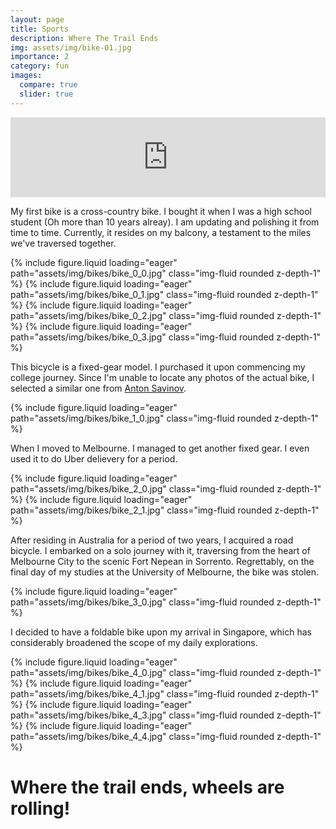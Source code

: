```yaml
---
layout: page
title: Sports
description: Where The Trail Ends
img: assets/img/bike-01.jpg
importance: 2
category: fun
images:
  compare: true
  slider: true
---
```


<iframe height='128' width='100%' frameborder='0' allowtransparency='true' scrolling='no' src='https://www.strava.com/athletes/106061318/activity-summary/2e164d038c246959ef77bcc02ec83b1b7d0a20e4'></iframe>

My first bike is a cross-country bike. I bought it when I was a high school student (Oh more than 10 years alreay).
I am updating and polishing it from time to time. Currently, it resides on my balcony, a testament to the miles we've traversed together.

<swiper-container keyboard="true" navigation="true" pagination="true" pagination-clickable="true" pagination-dynamic-bullets="true" rewind="true">
    <swiper-slide>{% include figure.liquid loading="eager" path="assets/img/bikes/bike_0_0.jpg" class="img-fluid rounded z-depth-1" %}</swiper-slide>
    <swiper-slide>{% include figure.liquid loading="eager" path="assets/img/bikes/bike_0_1.jpg" class="img-fluid rounded z-depth-1" %}</swiper-slide>
    <swiper-slide>{% include figure.liquid loading="eager" path="assets/img/bikes/bike_0_2.jpg" class="img-fluid rounded z-depth-1" %}</swiper-slide>
    <swiper-slide>{% include figure.liquid loading="eager" path="assets/img/bikes/bike_0_3.jpg" class="img-fluid rounded z-depth-1" %}</swiper-slide>
</swiper-container>

This bicycle is a fixed-gear model. I purchased it upon commencing my college journey.
Since I'm unable to locate any photos of the actual bike, I selected a similar one from <a href="https://unsplash.com/@tonchik?utm_content=creditCopyText&utm_medium=referral&utm_source=unsplash">Anton Savinov</a>.

<swiper-container keyboard="true" navigation="true" pagination="true" pagination-clickable="true" pagination-dynamic-bullets="true" rewind="true">
    <swiper-slide>{% include figure.liquid loading="eager" path="assets/img/bikes/bike_1_0.jpg" class="img-fluid rounded z-depth-1" %}</swiper-slide>
</swiper-container>

When I moved to Melbourne. I managed to get another fixed gear.
I even used it to do Uber delievery for a period.

<swiper-container keyboard="true" navigation="true" pagination="true" pagination-clickable="true" pagination-dynamic-bullets="true" rewind="true">
    <swiper-slide>{% include figure.liquid loading="eager" path="assets/img/bikes/bike_2_0.jpg" class="img-fluid rounded z-depth-1" %}</swiper-slide>
    <swiper-slide>{% include figure.liquid loading="eager" path="assets/img/bikes/bike_2_1.jpg" class="img-fluid rounded z-depth-1" %}</swiper-slide>
</swiper-container>

After residing in Australia for a period of two years, I acquired a road bicycle. I embarked on a solo journey with it, traversing from the heart of Melbourne City to the scenic Fort Nepean in Sorrento. Regrettably, on the final day of my studies at the University of Melbourne, the bike was stolen.

<swiper-container keyboard="true" navigation="true" pagination="true" pagination-clickable="true" pagination-dynamic-bullets="true" rewind="true">
    <swiper-slide>{% include figure.liquid loading="eager" path="assets/img/bikes/bike_3_0.jpg" class="img-fluid rounded z-depth-1" %}</swiper-slide>
</swiper-container>

I decided to have a foldable bike upon my arrival in Singapore, which has considerably broadened the scope of my daily explorations.

<swiper-container keyboard="true" navigation="true" pagination="true" pagination-clickable="true" pagination-dynamic-bullets="true" rewind="true">
    <swiper-slide>{% include figure.liquid loading="eager" path="assets/img/bikes/bike_4_0.jpg" class="img-fluid rounded z-depth-1" %}</swiper-slide>
    <swiper-slide>{% include figure.liquid loading="eager" path="assets/img/bikes/bike_4_1.jpg" class="img-fluid rounded z-depth-1" %}</swiper-slide>
    <swiper-slide>{% include figure.liquid loading="eager" path="assets/img/bikes/bike_4_3.jpg" class="img-fluid rounded z-depth-1" %}</swiper-slide>
    <swiper-slide>{% include figure.liquid loading="eager" path="assets/img/bikes/bike_4_4.jpg" class="img-fluid rounded z-depth-1" %}</swiper-slide>
</swiper-container>


# Where the trail ends, wheels are rolling!
